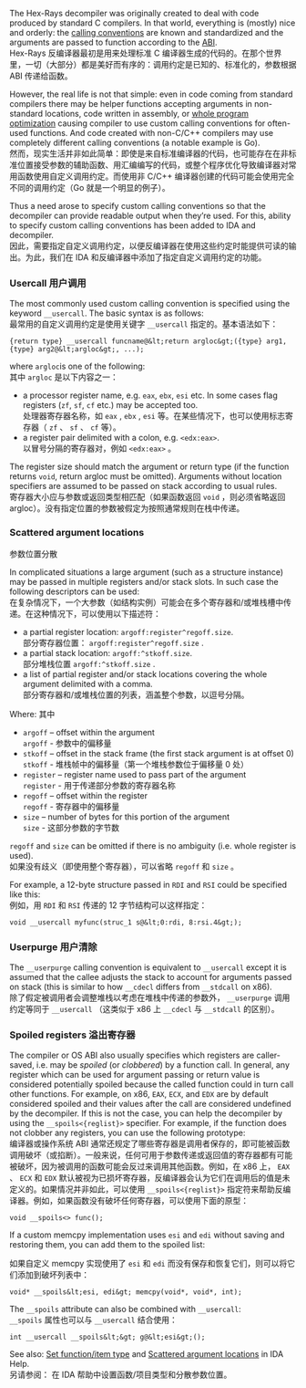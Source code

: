 The Hex-Rays decompiler was originally created to deal with code produced by standard C compilers. In that world, everything is (mostly) nice and orderly: the [calling conventions](https://docs.microsoft.com/en-us/cpp/cpp/calling-conventions) are known and standardized and the arguments are passed to function according to the [ABI](https://en.wikipedia.org/wiki/Application_binary_interface).  
Hex-Rays 反编译器最初是用来处理标准 C 编译器生成的代码的。在那个世界里，一切（大部分）都是美好而有序的：调用约定是已知的、标准化的，参数根据 ABI 传递给函数。

However, the real life is not that simple: even in code coming from standard compilers there may be helper functions accepting arguments in non-standard locations, code written in assembly, or [whole program optimization](https://docs.microsoft.com/en-us/cpp/build/reference/gl-whole-program-optimization) causing compiler to use custom calling conventions for often-used functions. And code created with non-C/C++ compilers may use completely different calling conventions (a notable example is Go).  
然而，现实生活并非如此简单：即使是来自标准编译器的代码，也可能存在在非标准位置接受参数的辅助函数、用汇编编写的代码，或整个程序优化导致编译器对常用函数使用自定义调用约定。而使用非 C/C++ 编译器创建的代码可能会使用完全不同的调用约定（Go 就是一个明显的例子）。

Thus a need arose to specify custom calling conventions so that the decompiler can provide readable output when they’re used. For this, ability to specify custom calling conventions has been added to IDA and decompiler.  
因此，需要指定自定义调用约定，以便反编译器在使用这些约定时能提供可读的输出。为此，我们在 IDA 和反编译器中添加了指定自定义调用约定的功能。

### Usercall 用户调用

The most commonly used custom calling convention is specified using the keyword `__usercall`. The basic syntax is as follows:  
最常用的自定义调用约定是使用关键字 `__usercall` 指定的。基本语法如下：

```
{return type} __usercall funcname@&lt;return argloc&gt;({type} arg1, {type} arg2@&lt;argloc&gt;, ...);
```

where `argloc`is one of the following:  
其中 `argloc` 是以下内容之一：

-   a processor register name, e.g. `eax`, `ebx`, `esi` etc. In some cases flag registers (`zf`, `sf`, `cf` etc.) may be accepted too.  
    处理器寄存器名称，如 `eax` , `ebx` , `esi` 等。在某些情况下，也可以使用标志寄存器（ `zf` 、 `sf` 、 `cf` 等）。
-   a register pair delimited with a colon, e.g. `<edx:eax>`.  
    以冒号分隔的寄存器对，例如 `<edx:eax>` 。

The register size should match the argument or return type (if the function returns `void`, return argloc must be omitted). Arguments without location specifiers are assumed to be passed on stack according to usual rules.  
寄存器大小应与参数或返回类型相匹配（如果函数返回 `void` ，则必须省略返回 argloc）。没有指定位置的参数被假定为按照通常规则在栈中传递。

### Scattered argument locations  
参数位置分散

In complicated situations a large argument (such as a structure instance) may be passed in multiple registers and/or stack slots. In such case the following descriptors can be used:  
在复杂情况下，一个大参数（如结构实例）可能会在多个寄存器和/或堆栈槽中传递。在这种情况下，可以使用以下描述符：

-   a partial register location: `argoff:register^regoff.size`.  
    部分寄存器位置： `argoff:register^regoff.size` .
-   a partial stack location: `argoff:^stkoff.size`.  
    部分堆栈位置 `argoff:^stkoff.size` .
-   a list of partial register and/or stack locations covering the whole argument delimited with a comma.  
    部分寄存器和/或堆栈位置的列表，涵盖整个参数，以逗号分隔。

Where: 其中

-   `argoff` – offset within the argument  
    `argoff` - 参数中的偏移量
-   `stkoff` – offset in the stack frame (the first stack argument is at offset 0)  
    `stkoff` - 堆栈帧中的偏移量（第一个堆栈参数位于偏移量 0 处）
-   `register` – register name used to pass part of the argument  
    `register` - 用于传递部分参数的寄存器名称
-   `regoff` – offset within the register  
    `regoff` - 寄存器中的偏移量
-   `size` – number of bytes for this portion of the argument  
    `size` - 这部分参数的字节数

`regoff` and `size` can be omitted if there is no ambiguity (i.e. whole register is used).  
如果没有歧义（即使用整个寄存器），可以省略 `regoff` 和 `size` 。

For example, a 12-byte structure passed in `RDI` and `RSI` could be specified like this:  
例如，用 `RDI` 和 `RSI` 传递的 12 字节结构可以这样指定：

```
void __usercall myfunc(struc_1 s@&lt;0:rdi, 8:rsi.4&gt;);
```

### Userpurge 用户清除

The `__userpurge` calling convention is equivalent to `__usercall` except it is assumed that the callee adjusts the stack to account for arguments passed on stack (this is similar to how `__cdecl` differs from `__stdcall` on x86).  
除了假定被调用者会调整堆栈以考虑在堆栈中传递的参数外， `__userpurge` 调用约定等同于 `__usercall` （这类似于 x86 上 `__cdecl` 与 `__stdcall` 的区别）。

### Spoiled registers 溢出寄存器

The compiler or OS ABI also usually specifies which registers are caller-saved, i.e. may be _spoiled_ (or _clobbered_) by a function call. In general, any register which can be used for argument passing or return value is considered potentially spoiled because the called function could in turn call other functions. For example, on x86, `EAX`, `ECX`, and `EDX` are by default considered spoiled and their values after the call are considered undefined by the decompiler. If this is not the case, you can help the decompiler by using the `__spoils<{reglist}>` specifier. For example, if the function does not clobber any registers, you can use the following prototype:  
编译器或操作系统 ABI 通常还规定了哪些寄存器是调用者保存的，即可能被函数调用破坏（或掐断）。一般来说，任何可用于参数传递或返回值的寄存器都有可能被破坏，因为被调用的函数可能会反过来调用其他函数。例如，在 x86 上， `EAX` 、 `ECX` 和 `EDX` 默认被视为已损坏寄存器，反编译器会认为它们在调用后的值是未定义的。如果情况并非如此，可以使用 `__spoils<{reglist}>` 指定符来帮助反编译器。例如，如果函数没有破坏任何寄存器，可以使用下面的原型：

`void __spoils<> func();`

If a custom memcpy implementation uses `esi` and `edi` without saving and restoring them, you can add them to the spoiled list:

  
如果自定义 memcpy 实现使用了 `esi` 和 `edi` 而没有保存和恢复它们，则可以将它们添加到破坏列表中：

```
void* __spoils&lt;esi, edi&gt; memcpy(void*, void*, int);
```

The `__spoils` attribute can also be combined with `__usercall`:  
`__spoils` 属性也可以与 `__usercall` 结合使用：

```
int __usercall __spoils&lt;&gt; g@&lt;esi&gt;();
```

See also: [Set function/item type](https://hex-rays.com/products/ida/support/idadoc/1361.shtml) and [Scattered argument locations](https://hex-rays.com/products/ida/support/idadoc/1492.shtml) in IDA Help.  
另请参阅： 在 IDA 帮助中设置函数/项目类型和分散参数位置。